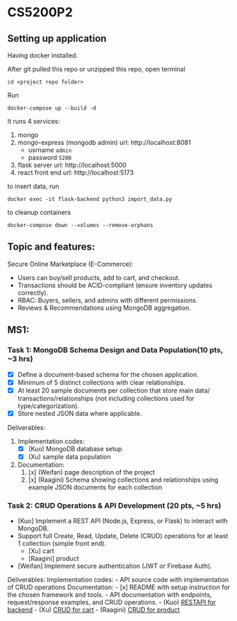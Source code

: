 # CS5200P2

## Setting up application
Having docker installed.

After git pulled this repo or unzipped this repo, open terminal
```
cd <project repo folder>
```
Run
```
docker-compose up --build -d
```
It runs 4 services:
1. mongo
2. mongo-express (mongodb admin) url: http://localhost:8081
    - usrname `admin`
    - password `5200`
3. flask server url: http://localhost:5000
4. react front end url: http://localhost:5173

to insert data, run
```
docker exec -it flask-backend python3 import_data.py
```
to cleanup containers
```
docker-compose down --volumes --remove-orphans
```

## Topic and features:
Secure Online Marketplace (E-Commerce):
- Users can buy/sell products, add to cart, and checkout.
- Transactions should be ACID-compliant (ensure inventory updates correctly).
- RBAC: Buyers, sellers, and admins with different permissions.
- Reviews & Recommendations using MongoDB aggregation.

## MS1:
### Task 1: MongoDB Schema Design and Data Population(10 pts, ~3 hrs)
- [x] Define a document-based schema for the chosen application.
- [x] Minimum of 5 distinct collections with clear relationships.
- [x] At least 20 sample documents per collection that store main data/ transactions/relationships (not including collections used for type/categorization).
- [x] Store nested JSON data where applicable.

Deliverables:
1. Implementation codes: 
    - [x] (Kuo) MongoDB database setup
    - [x] (Xu) sample data population

2. Documentation:
    1. [x] (Weifan) page description of the project
    2. [x] (Raagini) Schema showing collections and relationships using example JSON documents for each collection


### Task 2: CRUD Operations & API Development (20 pts, ~5 hrs) 
- [Kuo] Implement a REST API (Node.js, Express, or Flask) to interact with MongoDB.
- Support full Create, Read, Update, Delete (CRUD) operations for at least 1 collection (simple front end).
    - [Xu] cart
    - [Raagini] product
- [Weifan] Implement secure authentication (JWT or Firebase Auth).

Deliverables:
Implementation codes: 
    - API source code with implementation of CRUD operations
Documentation:
    - [x] README with setup instruction for the chosen framework and tools.
    - API documentation with endpoints, request/response examples, and CRUD operations.
        - (Kuo) [RESTAPI for backend](docs/BackendAPI.md)
        - (Xu) [CRUD for cart](docs/CRUD_operations.md)
        - (Raagini) [CRUD for product](docs/CRUD_operations.md)
